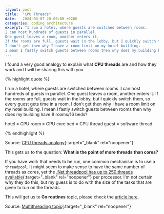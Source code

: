 ```yaml
---
layout: post
title:  "CPU Threads"
date:   2024-03-07 20:00:00 +0200
categories: coding architecture
excerpt: "I run a hotel, where guests are switched between rooms.
I can host hundreds of guests in parallel. 
One guest leaves a room, another enters it.
If the rooms are full, guests wait in the lobby, but I quickly switch them, so every guest gets time in a room.
I don't get then why I have a room limit on my hotel building.
I mean I fastly switch guests between rooms then why does my building have 8 rooms/16 beds?"
---
```


I found a very good analogy to explain what **CPU threads** are and how they work and I will be sharing this with you.



{% highlight quote %}

I run a hotel, where guests are switched between rooms.
I can host hundreds of guests in parallel. 
One guest leaves a room, another enters it.
If the rooms are full, guests wait in the lobby, but I quickly switch them, so every guest gets time in a room.
I don't get then why I have a room limit on my hotel building.
I mean I fastly switch guests between rooms then why does my building have 8 rooms/16 beds?

hotel = CPU
room = CPU core
bed = CPU thread
guest = software thread

{% endhighlight %}

Source: [CPU threads analogy][cpu-threads-analogy]{:target="_blank" rel="noopener"}

[cpu-threads-analogy]: https://stackoverflow.com/a/50039686 

This gets us to the question: **What is the point of more threads than cores?**

If you have work that needs to be run, one common mechanism is to use a `threadpool`.
It might seem to make sense to have the same number of threads as cores, yet the [.Net threadpool has up to 250 threads available][dotnet]{:target="_blank" rel="noopener"} per processor.
I'm not certain why they do this, but my guess is to do with the size of the tasks that are given to run on the threads.

This will get us to **Go routines** topic, please check the [article here][blog-link].

Source: [Multithreading topic][multithreading]{:target="_blank" rel="noopener"} 

[multithreading]: https://stackoverflow.com/a/50039686
[dotnet]: http://msdn.microsoft.com/en-us/library/system.threading.threadpool.aspx
[blog-link]: http://mbobby22.github.io